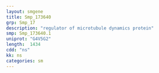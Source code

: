 ```yaml
---
layout: smgene
title: Smp_173640
grp: Smp_17
description: "regulator of microtubule dynamics protein"
smp: Smp_173640.1
uniprot: "G4V5G2"
length:  1434
cdd: "ns"
kk: ns
categories: sm
---
```

